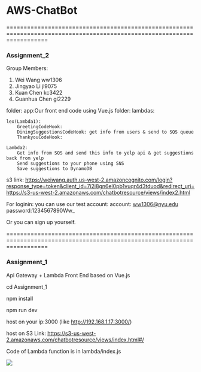 # AWS-ChatBot
========================================================================================================================

### Assignment_2

Group Members:

1. Wei Wang    ww1306
2. Jingyao Li  jl9075
3. Kuan Chen   kc3422
4. Guanhua Chen gl2229


folder: app:Our front end code using Vue.js
folder:
    lambdas:
    
    lex(Lambda1):
        GreetingCodeHook: 
        DiningSuggestionsCodeHook: get info from users & send to SQS queue
        ThankyouCodeHook: 
    
    Lambda2:
        Get info from SQS and send this info to yelp api & get suggestions back from yelp
        Send suggestions to your phone using SNS
        Save suggestions to DynamoDB

s3 link:
https://weiwang.auth.us-west-2.amazoncognito.com/login?response_type=token&client_id=7i2i8gn6el0pb1vuqr4d3tduod&redirect_uri=https://s3-us-west-2.amazonaws.com/chatbotresource/views/index2.html

For loginin: you can use our test account:
account: ww1306@nyu.edu
password:1234567890Ww_

Or you can sign up yourself.



========================================================================================================================

### Assignment_1
Api Gateway + Lambda
Front End based on Vue.js

cd Assignment_1

npm install

npm run dev

host on your ip:3000 (like http://192.168.1.17:3000/)

host on 
S3 Link: https://s3-us-west-2.amazonaws.com/chatbotresource/views/index.html#/


Code of Lambda function is in lambda/index.js

![](https://github.com/Wangwei0223/AWS-LambdaDemo/blob/master/Assignment_1/images/image_1.png?raw=true)